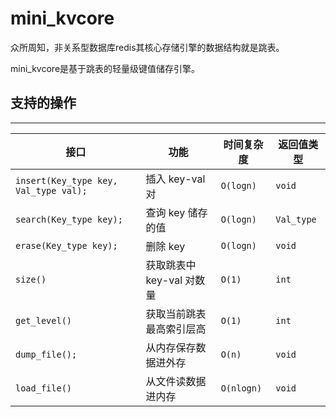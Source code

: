 # mini_kvcore

众所周知，非关系型数据库redis其核心存储引擎的数据结构就是跳表。

mini_kvcore是基于跳表的轻量级键值储存引擎。

## 支持的操作

----------

| 接口 | 功能 | 时间复杂度   | 返回值类型          |
|---|---|---------|----------------|
| ```insert(Key_type key, Val_type val);```  | 插入 key-val 对  | ```O(logn)``` | ```void```     |
|  ```search(Key_type key);``` | 查询 key 储存的值  | ```O(logn)```        | ```Val_type``` |
| ```erase(Key_type key);``` | 删除 key | ```O(logn)```   | ```void```              |
| ```size()``` | 获取跳表中 key-val 对数量 |  ```O(1)```       | ```int```          |
| ```get_level()``` | 获取当前跳表最高索引层高 | ```O(1)```       | ```int```              |
| ```dump_file();``` | 从内存保存数据进外存 | ```O(n)```       | ```void```              |
| ```load_file()``` | 从文件读数据进内存 | ```O(nlogn)```       | ```void```              |

